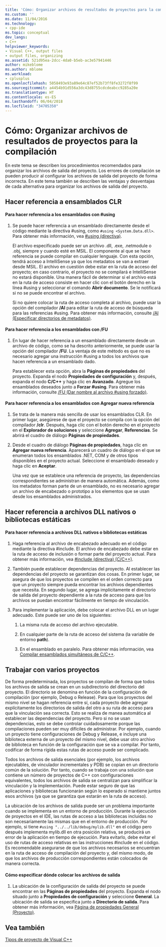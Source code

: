 ```yaml
---
title: 'Cómo: Organizar archivos de resultados de proyectos para la compilación | Microsoft Docs'
ms.custom: ''
ms.date: 11/04/2016
ms.technology:
- cpp-ide
ms.topic: conceptual
dev_langs:
- C++
helpviewer_keywords:
- Visual C++, output files
- output files, organizing
ms.assetid: 521d95ea-2dcc-4da0-b5eb-ac3e57941446
author: mikeblome
ms.author: mblome
ms.workload:
- cplusplus
ms.openlocfilehash: 5058493e93a89e64c87ef52b73ff8fe3272f8f99
ms.sourcegitcommit: a4454b91d556a3dc43d8755cdcdeabcc9285a20e
ms.translationtype: HT
ms.contentlocale: es-ES
ms.lasthandoff: 06/04/2018
ms.locfileid: "34705350"
---
```

# <a name="how-to-organize-project-output-files-for-builds"></a>Cómo: Organizar archivos de resultados de proyectos para la compilación
En este tema se describen los procedimientos recomendados para organizar los archivos de salida del proyecto. Los errores de compilación se pueden producir al configurar los archivos de salida del proyecto de forma incorrecta. En este tema también se describen las ventajas y desventajas de cada alternativa para organizar los archivos de salida del proyecto.  
  
## <a name="referencing-clr-assemblies"></a>Hacer referencia a ensamblados CLR  
  
#### <a name="to-reference-assemblies-with-using"></a>Para hacer referencia a los ensamblados con #using  
  
1.  Se puede hacer referencia a un ensamblado directamente desde el código mediante la directiva #using, como `#using <System.Data.dll>`. Para obtener más información, vea [#using (directiva)](../preprocessor/hash-using-directive-cpp.md).  
  
     El archivo especificado puede ser un archivo .dll, .exe, .netmodule o .obj, siempre y cuando esté en MSIL. El componente al que se hace referencia se puede compilar en cualquier lenguaje. Con esta opción, tendrá acceso a IntelliSense ya que los metadatos se van a extraer desde MSIL. El archivo en cuestión debe estar en la ruta de acceso del proyecto; en caso contrario, el proyecto no se compilará e IntelliSense no estará disponible. Una manera fácil de determinar si el archivo está en la ruta de acceso consiste en hacer clic con el botón derecho en la línea #using y seleccionar el comando **Abrir documento**. Se le notificará si no se puede encontrar el archivo.  
  
     Si no quiere colocar la ruta de acceso completa al archivo, puede usar la opción del compilador **/AI** para editar la ruta de acceso de búsqueda para las referencias #using. Para obtener más información, consulte [/AI (Especificar directorios de metadatos)](../build/reference/ai-specify-metadata-directories.md).  
  
#### <a name="to-reference-assemblies-with-fu"></a>Para hacer referencia a los ensamblados con /FU  
  
1.  En lugar de hacer referencia a un ensamblado directamente desde un archivo de código, como se ha descrito anteriormente, se puede usar la opción del compilador **/FU**. La ventaja de este método es que no es necesario agregar una instrucción #using a todos los archivos que hacen referencia a un ensamblado dado.  
  
     Para establecer esta opción, abra la **Páginas de propiedades** del proyecto. Expanda el nodo **Propiedades de configuración** y, después, expanda el nodo **C/C++** y haga clic en **Avanzado**. Agregue los ensamblados deseados junto a **Forzar #using**. Para obtener más información, consulte [/FU (Dar nombre al archivo #using forzado)](../build/reference/fu-name-forced-hash-using-file.md).  
  
#### <a name="to-reference-assemblies-with-add-new-reference"></a>Para hacer referencia a los ensamblados con Agregar nueva referencia  
  
1.  Se trata de la manera más sencilla de usar los ensamblados CLR. En primer lugar, asegúrese de que el proyecto se compila con la opción del compilador **/clr**. Después, haga clic con el botón derecho en el proyecto en el **Explorador de soluciones** y seleccione **Agregar**, **Referencias**. Se abrirá el cuadro de diálogo **Páginas de propiedades**.  
  
2.  Desde el cuadro de diálogo **Páginas de propiedades**, haga clic en **Agregar nueva referencia**. Aparecerá un cuadro de diálogo en el que se enumeran todos los ensamblados .NET, COM y de otros tipos disponibles en el proyecto actual. Seleccione el ensamblado deseado y haga clic en **Aceptar**.  
  
     Una vez que se establece una referencia de proyecto, las dependencias correspondientes se administran de manera automática. Además, como los metadatos forman parte de un ensamblado, no es necesario agregar un archivo de encabezado o prototipo a los elementos que se usan desde los ensamblados administrados.  
  
## <a name="referencing-native-dlls-or-static-libraries"></a>Hacer referencia a archivos DLL nativos o bibliotecas estáticas  
  
#### <a name="to-reference-native-dlls-or-static-libraries"></a>Para hacer referencia a archivos DLL nativos o bibliotecas estáticas  
  
1.  Haga referencia al archivo de encabezado adecuado en el código mediante la directiva #include. El archivo de encabezado debe estar en la ruta de acceso de inclusión o formar parte del proyecto actual. Para obtener más información, vea [#include (directiva) (C/C++)](../preprocessor/hash-include-directive-c-cpp.md).  
  
2.  También puede establecer dependencias del proyecto. Al establecer las dependencias del proyecto se garantizan dos cosas. En primer lugar, se asegura de que los proyectos se compilen en el orden correcto para que un proyecto siempre pueda encontrar los archivos dependientes que necesita. En segundo lugar, se agrega implícitamente el directorio de salida del proyecto dependiente a la ruta de acceso para que los archivos se puedan encontrar fácilmente en tiempo de vinculación.  
  
3.  Para implementar la aplicación, debe colocar el archivo DLL en un lugar adecuado. Este puede ser uno de los siguientes:  
  
    1.  La misma ruta de acceso del archivo ejecutable.  
  
    2.  En cualquier parte de la ruta de acceso del sistema (la variable de entorno **path**).  
  
    3.  En el ensamblado en paralelo. Para obtener más información, vea [Compilar ensamblados simultáneos de C/C++](../build/building-c-cpp-side-by-side-assemblies.md).  
  
## <a name="working-with-multiple-projects"></a>Trabajar con varios proyectos  
 De forma predeterminada, los proyectos se compilan de forma que todos los archivos de salida se crean en un subdirectorio del directorio del proyecto. El directorio se denomina en función de la configuración de compilación (por ejemplo, Debug o Release). Para que los proyectos del mismo nivel se hagan referencia entre sí, cada proyecto debe agregar explícitamente los directorios de salida del otro a su ruta de acceso para que la vinculación sea correcta. Esto se realiza de manea automática al establecer las dependencias del proyecto. Pero si no se usan dependencias, esto se debe controlar cuidadosamente porque las compilaciones pueden ser muy difíciles de administrar. Por ejemplo, cuando un proyecto tiene configuraciones de Debug y Release, e incluye una biblioteca externa de un proyecto del mismo nivel, debe usar otro archivo de biblioteca en función de la configuración que se va a compilar. Por tanto, codificar de forma rígida estas rutas de acceso puede ser complicado.  
  
 Todos los archivos de salida esenciales (por ejemplo, los archivos ejecutables, de vinculador incrementales y PDB) se copian en un directorio común de la solución. Por tanto, cuando se trabaja con una solución que contiene un número de proyectos de C++ con configuraciones equivalentes, todos los archivos de salida se centralizan para simplificar la vinculación y la implementación. Puede estar seguro de que las aplicaciones y bibliotecas funcionarán según lo esperado si mantiene juntos esos archivos (ya que se garantiza que estarán en la ruta de acceso).  
  
 La ubicación de los archivos de salida puede ser un problema importante cuando se implementa en un entorno de producción. Durante la ejecución de proyectos en el IDE, las rutas de acceso a las bibliotecas incluidas no son necesariamente las mismas que en el entorno de producción. Por ejemplo, si tiene `#using "../../lib/debug/mylib.dll"` en el código pero después implementa mylib.dll en otra posición relativa, se producirá un error de la aplicación en tiempo de ejecución. Para evitarlo, debe evitar el uso de rutas de acceso relativas en las instrucciones #include en el código. Es recomendable asegurarse de que los archivos necesarios se encuentran en la ruta de acceso de compilación del proyecto y, del mismo modo, de que los archivos de producción correspondientes están colocados de manera correcta.  
  
#### <a name="how-to-specify-where-output-files-go"></a>Cómo especificar dónde colocar los archivos de salida  
  
1.  La ubicación de la configuración de salida del proyecto se puede encontrar en las **Páginas de propiedades** del proyecto. Expanda el nodo situado junto a **Propiedades de configuración** y seleccione **General**. La ubicación de salida se especifica junto a **Directorio de salida**. Para obtener más información, vea [Página de propiedades General (Proyecto)](../ide/general-property-page-project.md).  
  
## <a name="see-also"></a>Vea también  
 [Tipos de proyecto de Visual C++](../ide/visual-cpp-project-types.md)
